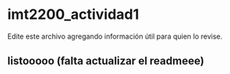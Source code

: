 # imt2200_actividad1
Edite este archivo agregando información útil para quien lo revise.
## listooooo (falta actualizar el readmeee)